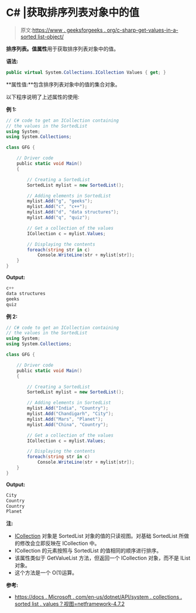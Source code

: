 # C# |获取排序列表对象中的值

> 原文:[https://www . geeksforgeeks . org/c-sharp-get-values-in-a-sorted list-object/](https://www.geeksforgeeks.org/c-sharp-getting-the-values-in-a-sortedlist-object/)

**排序列表。值属性**用于获取排序列表对象中的值。

**语法:**

```cs
public virtual System.Collections.ICollection Values { get; }
```

**属性值:**包含排序列表对象中的值的集合对象。

以下程序说明了上述属性的使用:

**例 1:**

```cs
// C# code to get an ICollection containing
// the values in the SortedList
using System;
using System.Collections;

class GFG {

    // Driver code
    public static void Main()
    {

        // Creating a SortedList
        SortedList mylist = new SortedList();

        // Adding elements in SortedList
        mylist.Add("g", "geeks");
        mylist.Add("c", "c++");
        mylist.Add("d", "data structures");
        mylist.Add("q", "quiz");

        // Get a collection of the values
        ICollection c = mylist.Values;

        // Displaying the contents
        foreach(string str in c)
            Console.WriteLine(str + mylist[str]);
    }
}
```

**Output:**

```cs
c++
data structures
geeks
quiz

```

**例 2:**

```cs
// C# code to get an ICollection containing
// the values in the SortedList
using System;
using System.Collections;

class GFG {

    // Driver code
    public static void Main()
    {

        // Creating a SortedList
        SortedList mylist = new SortedList();

        // Adding elements in SortedList
        mylist.Add("India", "Country");
        mylist.Add("Chandigarh", "City");
        mylist.Add("Mars", "Planet");
        mylist.Add("China", "Country");

        // Get a collection of the values
        ICollection c = mylist.Values;

        // Displaying the contents
        foreach(string str in c)
            Console.WriteLine(str + mylist[str]);
    }
}
```

**Output:**

```cs
City
Country
Country
Planet

```

**注:**

*   [ICollection](https://docs.microsoft.com/en-us/dotnet/api/system.collections.icollection?view=netframework-4.7.2) 对象是 SortedList 对象的值的只读视图。对基础 SortedList 所做的修改会立即反映在 ICollection 中。
*   ICollection 的元素按照与 SortedList 的值相同的顺序进行排序。
*   该属性类似于 GetValueList 方法，但返回一个 ICollection 对象，而不是 IList 对象。
*   这个方法是一个 O(1)运算。

**参考:**

*   [https://docs . Microsoft . com/en-us/dotnet/API/system . collections . sorted list . values？视图=netframework-4.7.2](https://docs.microsoft.com/en-us/dotnet/api/system.collections.sortedlist.values?view=netframework-4.7.2)